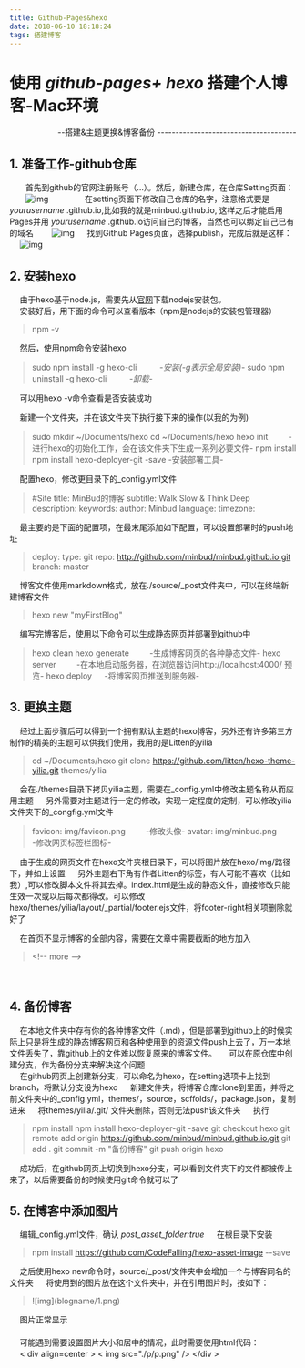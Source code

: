 ```yaml
---
title: Github-Pages&hexo
date: 2018-06-10 18:18:24
tags: 搭建博客
---
```


使用 *github-pages+ hexo* 搭建个人博客-Mac环境
======================================
<p align="right">--搭建&主题更换&博客备份
--------------------------------------

## 1. 准备工作-github仓库
　　首先到github的官网注册账号（...）。然后，新建仓库，在仓库Setting页面：
　　![img](Github-Pages&hexo/1.png)
　　<!-- more -->
　　在setting页面下修改自己仓库的名字，注意格式要是 *yourusername* .github.io,比如我的就是minbud.github.io, 这样之后才能启用Pages并用 *yourusername* .github.io访问自己的博客，当然也可以绑定自己已有的域名
　　![img](Github-Pages&hexo/2.png)
　  找到Github Pages页面，选择publish，完成后就是这样：
　  ![img](Github-Pages&hexo/3.png)

## 2. 安装hexo
　  由于hexo基于node.js，需要先从[官网](https://nodejs.org/)下载nodejs安装包。
　  
　  安装好后，用下面的命令可以查看版本（npm是nodejs的安装包管理器）
> npm -v

　  然后，使用npm命令安装hexo
> sudo npm install -g hexo-cli 　  　  *-安装(-g表示全局安装)-*
> sudo npm uninstall -g hexo-cli 　  　  *-卸载-*

　  可以用hexo -v命令查看是否安装成功
    
　  新建一个文件夹，并在该文件夹下执行接下来的操作(以我的为例)
> sudo mkdir ~/Documents/hexo
> cd ~/Documents/hexo
> hexo init　  　  -进行hexo的初始化工作，会在该文件夹下生成一系列必要文件-
> npm install
> npm install hexo-deployer-git -save        -安装部署工具-

　  配置hexo，修改更目录下的_config.yml文件
> \#Site
> title: MinBud的博客
> subtitle: Walk Slow & Think Deep
> description:
> keywords:
> author: Minbud
> language:
> timezone:

　  最主要的是下面的配置项，在最末尾添加如下配置，可以设置部署时的push地址
> deploy:
>type: git
>repo: http://github.com/minbud/minbud.github.io.git
>branch: master

　  博客文件使用markdown格式，放在./source/_post文件夹中，可以在终端新建博客文件
> hexo new "myFirstBlog"

　  编写完博客后，使用以下命令可以生成静态网页并部署到github中

> hexo clean
> hexo generate　  　  -生成博客网页的各种静态文件-
> hexo server　  　  -在本地启动服务器，在浏览器访问http://localhost:4000/ 预览-
> hexo deploy 　  -将博客网页推送到服务器-

## 3. 更换主题
　  经过上面步骤后可以得到一个拥有默认主题的hexo博客，另外还有许多第三方制作的精美的主题可以供我们使用，我用的是Litten的yilia
　  
> cd ~/Documents/hexo
> git clone https://github.com/litten/hexo-theme-yilia.git themes/yilia

　  会在./themes目录下拷贝yilia主题，需要在_config.yml中修改主题名称从而应用主题
　  另外需要对主题进行一定的修改，实现一定程度的定制，可以修改yilia文件夹下的_congfig.yml文件
> favicon: img/favicon.png　  　  -修改头像-
> avatar: img/minbud.png　  　  -修改网页标签栏图标-

　  由于生成的网页文件在hexo文件夹根目录下，可以将图片放在hexo/img/路径下，并如上设置
　  另外主题右下角有作者Litten的标签，有人可能不喜欢（比如我）,可以修改脚本文件将其去掉。index.html是生成的静态文件，直接修改只能生效一次或以后每次都得改。可以修改hexo/themes/yilia/layout/_partial/footer.ejs文件，将footer-right相关项删除就好了

　  在首页不显示博客的全部内容，需要在文章中需要截断的地方加入
> <\!\-\- more \-\-\>

　  
## 4. 备份博客
　  在本地文件夹中存有你的各种博客文件（.md），但是部署到github上的时候实际上只是将生成的静态博客网页和各种使用到的资源文件push上去了，万一本地文件丢失了，靠github上的文件难以恢复原来的博客文件。
　  可以在原仓库中创建分支，作为备份分支来解决这个问题
　  
　  在github网页上创建新分支，可以命名为hexo，在setting选项卡上找到branch，将默认分支设为hexo
　  新建文件夹，将博客仓库clone到里面，并将之前文件夹中的_config.yml，themes/，source，scffolds/，package.json，复制进来
　  将themes/yilia/.git/ 文件夹删除，否则无法push该文件夹
　  执行
> npm install
> npm install hexo-deployer-git -save
> git checkout hexo
> git remote add origin https://github.com/minbud/minbud.github.io.git
> git add .
> git commit -m "备份博客"
> git push origin hexo

　  成功后，在github网页上切换到hexo分支，可以看到文件夹下的文件都被传上来了，以后需要备份的时候使用git命令就可以了
　  
## 5. 在博客中添加图片

　  编辑_config.yml文件，确认 *post_asset_folder:true*
　  在根目录下安装
> npm install https://github.com/CodeFalling/hexo-asset-image --save

　  之后使用hexo new命令时，source/_post/文件夹中会增加一个与博客同名的文件夹
　  将使用到的图片放在这个文件夹中，并在引用图片时，按如下：
　  
> \!\[img\](blogname/1.png)

　  图片正常显示  
　  
　  可能遇到需要设置图片大小和居中的情况，此时需要使用html代码：  
　  &lt; div align=center &gt; &lt; img src="./p/p.png" /&gt; &lt;/div &gt;
